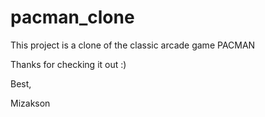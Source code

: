 # pacman_clone

This project is a clone of the classic arcade game PACMAN

Thanks for checking it out :)


Best, 

Mizakson
